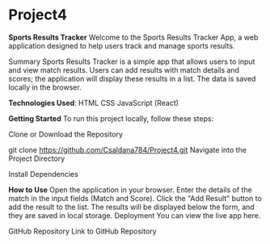 # Project4
**Sports Results Tracker**
Welcome to the Sports Results Tracker App, a web application designed to help users track and manage sports results.

Summary
Sports Results Tracker is a simple app that allows users to input and view match results. Users can add results with match details and scores; the application will display these results in a list. The data is saved locally in the browser.

**Technologies Used**:
HTML
CSS
JavaScript (React)

**Getting Started**
To run this project locally, follow these steps:

Clone or Download the Repository

git clone https://github.com/Csaldana784/Project4.git
Navigate into the Project Directory


Install Dependencies


**How to Use**
Open the application in your browser.
Enter the details of the match in the input fields (Match and Score).
Click the "Add Result" button to add the result to the list.
The results will be displayed below the form, and they are saved in local storage.
Deployment
You can view the live app here.

GitHub Repository
Link to GitHub Repository

